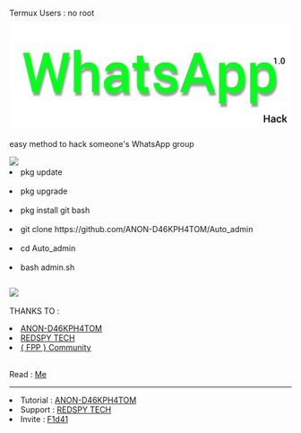 
<p>Termux Users : no root</p>
<img src="https://github.com/ANON-D46KPH4TOM/Auto_admin/blob/main/.img/InShot_20220601_161242746.jpg" alt="fpp_community , auto Admin WhatsApp">
<p>easy method to hack someone's WhatsApp group</p>
<img src="https://camo.githubusercontent.com/71b837571c48af3aa60a73dbc9d5936aa359d78efbfa8a6743cbbbc16b80ef4d/68747470733a2f2f63646e2e646973636f72646170702e636f6d2f6174746163686d656e74732f3830353930323039333930363630383138362f3830353931333937323533353539303932322f74656e6f722e676966">
<table>
<li>pkg update</li>
<br>

<li>pkg upgrade</li>
<br>

<li>pkg install git bash</li>
<br>

<li>git clone https://github.com/ANON-D46KPH4TOM/Auto_admin</li>

<br>
<li>cd Auto_admin</li>

<br>
<li>bash admin.sh</li>
</table>
<img src="https://camo.githubusercontent.com/71b837571c48af3aa60a73dbc9d5936aa359d78efbfa8a6743cbbbc16b80ef4d/68747470733a2f2f63646e2e646973636f72646170702e636f6d2f6174746163686d656e74732f3830353930323039333930363630383138362f3830353931333937323533353539303932322f74656e6f722e676966">
<p>THANKS TO :</p>

<li><a href="https://youtube.com/channel/UCldyBI4H1jK-X0RweVV5dkw">ANON-D46KPH4TOM</a></li>

<li><a href="https://youtube.com/c/REDSPYTECH">REDSPY TECH</a></li>

<li><a href="https://t.me/fpp_community">{ FPP } Community </a></li>
<br>
<p>Read : <a href="https://github.com/ANON-D46KPH4TOM/Auto_admin/blob/main/.img/Notice.txt">Me </a></p>
<hr>

<li>Tutorial  :  <a href="https://youtube.com/channel/UCldyBI4H1jK-X0RweVV5dkw">ANON-D46KPH4TOM</a></li>

<li>Support   :  <a href="https://youtube.com/c/REDSPYTECH">REDSPY TECH</a></li>

<li>Invite    :  <a href="https://github.com/F1d41">F1d41</a></li>
</hr>
 
<br>
